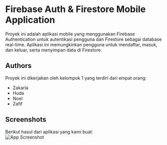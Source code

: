 
# Firebase Auth & Firestore Mobile Application

Proyek ini adalah aplikasi mobile yang menggunakan Firebase Authentication untuk autentikasi pengguna dan Firestore sebagai database real-time. Aplikasi ini memungkinkan pengguna untuk mendaftar, masuk, dan keluar, serta menyimpan data di Firestore.

## Authors
Proyek ini dikerjakan oleh kelompok 1 yang terdiri dari empat orang:

- Zakaria
- Huda
- Noel
- Zafif



## Screenshots
Berikut hasul dari aplikasi yang kami buat: <br>
![App Screenshot](https://via.placeholder.com/468x300?text=App+Screenshot+Here)

